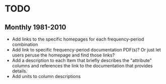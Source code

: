 # TODO

## Monthly 1981-2010

- Add links to the specific homepages for each frequency-period combination
- Add link to specific frequency-period documentation PDF(s)? Or just let users peruse the homepage and find those links?
- Add a description to each Item that briefly describes the "attribute" columns and references the link to the documentation that provides details.
- Add units to column descriptions
